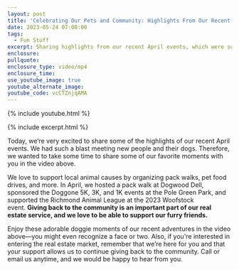 ```yaml
---
layout: post
title: 'Celebrating Our Pets and Community: Highlights From Our Recent April Events'
date: 2023-05-24 07:00:00
tags:
  - Fun Stuff
excerpt: Sharing highlights from our recent April events, which were successful.
enclosure:
pullquote:
enclosure_type: video/mp4
enclosure_time:
use_youtube_image: true
youtube_alternate_image:
youtube_code: vcCTZnjqAMA
---
```

{% include youtube.html %}

{% include excerpt.html %}

Today, we’re very excited to share some of the highlights of our recent April events. We had such a blast meeting new people and their dogs. Therefore, we wanted to take some time to share some of our favorite moments with you in the video above.&nbsp;

We love to support local animal causes by organizing pack walks, pet food drives, and more. In April, we hosted a pack walk at Dogwood Dell, sponsored the Doggone 5K, 3K, and 1K events at the Pole Green Park, and supported the Richmond Animal League at the 2023 Woofstock event.&nbsp;**Giving back to the community is an important part of our real estate service, and we love to be able to support our furry friends.**

Enjoy these adorable doggie moments of our recent adventures in the video above—you might even recognize a face or two. Also, if you're interested in entering the real estate market, remember that we’re here for you and that your support allows us to continue giving back to the community. Call or email us anytime, and we would be happy to hear from you.